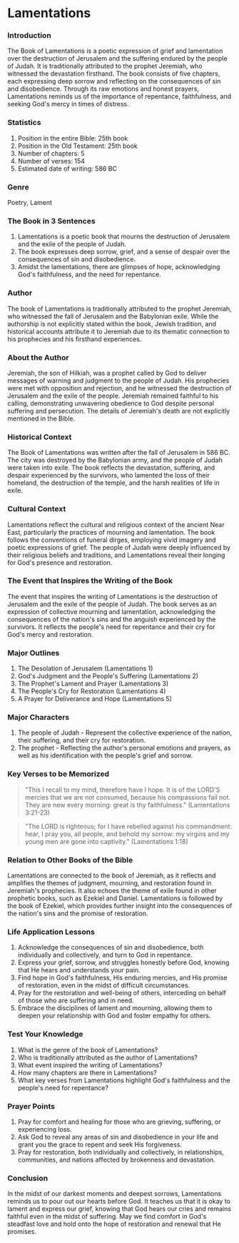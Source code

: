 # Lamentations

### Introduction

The Book of Lamentations is a poetic expression of grief and lamentation over the destruction of Jerusalem and the suffering endured by the people of Judah. It is traditionally attributed to the prophet Jeremiah, who witnessed the devastation firsthand. The book consists of five chapters, each expressing deep sorrow and reflecting on the consequences of sin and disobedience. Through its raw emotions and honest prayers, Lamentations reminds us of the importance of repentance, faithfulness, and seeking God's mercy in times of distress.

### Statistics

1. Position in the entire Bible: 25th book
2. Position in the Old Testament: 25th book
3. Number of chapters: 5
4. Number of verses: 154
5. Estimated date of writing: 586 BC

### Genre

Poetry, Lament

### The Book in 3 Sentences

1. Lamentations is a poetic book that mourns the destruction of Jerusalem and the exile of the people of Judah.
2. The book expresses deep sorrow, grief, and a sense of despair over the consequences of sin and disobedience.
3. Amidst the lamentations, there are glimpses of hope, acknowledging God's faithfulness, and the need for repentance.

### Author

The book of Lamentations is traditionally attributed to the prophet Jeremiah, who witnessed the fall of Jerusalem and the Babylonian exile. While the authorship is not explicitly stated within the book, Jewish tradition, and historical accounts attribute it to Jeremiah due to its thematic connection to his prophecies and his firsthand experiences.

### About the Author

Jeremiah, the son of Hilkiah, was a prophet called by God to deliver messages of warning and judgment to the people of Judah. His prophecies were met with opposition and rejection, and he witnessed the destruction of Jerusalem and the exile of the people. Jeremiah remained faithful to his calling, demonstrating unwavering obedience to God despite personal suffering and persecution. The details of Jeremiah's death are not explicitly mentioned in the Bible.

### Historical Context

The Book of Lamentations was written after the fall of Jerusalem in 586 BC. The city was destroyed by the Babylonian army, and the people of Judah were taken into exile. The book reflects the devastation, suffering, and despair experienced by the survivors, who lamented the loss of their homeland, the destruction of the temple, and the harsh realities of life in exile.

### Cultural Context

Lamentations reflect the cultural and religious context of the ancient Near East, particularly the practices of mourning and lamentation. The book follows the conventions of funeral dirges, employing vivid imagery and poetic expressions of grief. The people of Judah were deeply influenced by their religious beliefs and traditions, and Lamentations reveal their longing for God's presence and restoration.

### The Event that Inspires the Writing of the Book

The event that inspires the writing of Lamentations is the destruction of Jerusalem and the exile of the people of Judah. The book serves as an expression of collective mourning and lamentation, acknowledging the consequences of the nation's sins and the anguish experienced by the survivors. It reflects the people's need for repentance and their cry for God's mercy and restoration.

### Major Outlines

1. The Desolation of Jerusalem (Lamentations 1)
2. God's Judgment and the People's Suffering (Lamentations 2)
3. The Prophet's Lament and Prayer (Lamentations 3)
4. The People's Cry for Restoration (Lamentations 4)
5. A Prayer for Deliverance and Hope (Lamentations 5)

### Major Characters

1. The people of Judah - Represent the collective experience of the nation, their suffering, and their cry for restoration.&#x20;
2. The prophet - Reflecting the author's personal emotions and prayers, as well as his identification with the people's grief and sorrow.

### Key Verses to be Memorized

> "This I recall to my mind, therefore have I hope. It is of the LORD'S mercies that we are not consumed, because his compassions fail not. They are new every morning: great is thy faithfulness." (Lamentations 3:21-23)

> "The LORD is righteous; for I have rebelled against his commandment: hear, I pray you, all people, and behold my sorrow: my virgins and my young men are gone into captivity." (Lamentations 1:18)

### Relation to Other Books of the Bible

Lamentations are connected to the book of Jeremiah, as it reflects and amplifies the themes of judgment, mourning, and restoration found in Jeremiah's prophecies. It also echoes the theme of exile found in other prophetic books, such as Ezekiel and Daniel. Lamentations is followed by the book of Ezekiel, which provides further insight into the consequences of the nation's sins and the promise of restoration.

### Life Application Lessons

1. Acknowledge the consequences of sin and disobedience, both individually and collectively, and turn to God in repentance.
2. Express your grief, sorrow, and struggles honestly before God, knowing that He hears and understands your pain.
3. Find hope in God's faithfulness, His enduring mercies, and His promise of restoration, even in the midst of difficult circumstances.
4. Pray for the restoration and well-being of others, interceding on behalf of those who are suffering and in need.
5. Embrace the disciplines of lament and mourning, allowing them to deepen your relationship with God and foster empathy for others.

### Test Your Knowledge

1. What is the genre of the book of Lamentations?
2. Who is traditionally attributed as the author of Lamentations?
3. What event inspired the writing of Lamentations?
4. How many chapters are there in Lamentations?
5. What key verses from Lamentations highlight God's faithfulness and the people's need for repentance?

### Prayer Points

1. Pray for comfort and healing for those who are grieving, suffering, or experiencing loss.
2. Ask God to reveal any areas of sin and disobedience in your life and grant you the grace to repent and seek His forgiveness.
3. Pray for restoration, both individually and collectively, in relationships, communities, and nations affected by brokenness and devastation.

### Conclusion

In the midst of our darkest moments and deepest sorrows, Lamentations reminds us to pour out our hearts before God. It teaches us that it is okay to lament and express our grief, knowing that God hears our cries and remains faithful even in the midst of suffering. May we find comfort in God's steadfast love and hold onto the hope of restoration and renewal that He promises.
